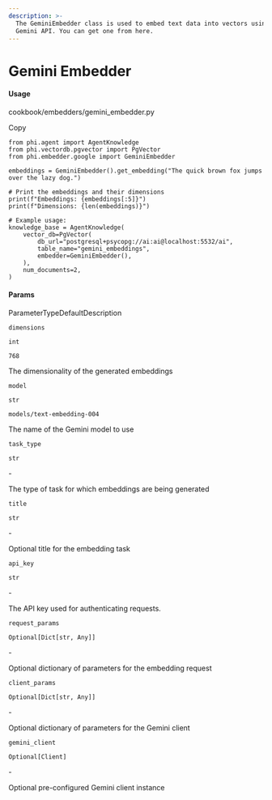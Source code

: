 ```yaml
---
description: >-
  The GeminiEmbedder class is used to embed text data into vectors using the
  Gemini API. You can get one from here.
---
```


# Gemini Embedder

#### Usage <a href="#usage" id="usage"></a>

cookbook/embedders/gemini\_embedder.py

Copy

```
from phi.agent import AgentKnowledge
from phi.vectordb.pgvector import PgVector
from phi.embedder.google import GeminiEmbedder

embeddings = GeminiEmbedder().get_embedding("The quick brown fox jumps over the lazy dog.")

# Print the embeddings and their dimensions
print(f"Embeddings: {embeddings[:5]}")
print(f"Dimensions: {len(embeddings)}")

# Example usage:
knowledge_base = AgentKnowledge(
    vector_db=PgVector(
        db_url="postgresql+psycopg://ai:ai@localhost:5532/ai",
        table_name="gemini_embeddings",
        embedder=GeminiEmbedder(),
    ),
    num_documents=2,
)
```

#### [​](https://docs.phidata.com/embedder/gemini#params)Params <a href="#params" id="params"></a>

ParameterTypeDefaultDescription

`dimensions`

`int`

`768`

The dimensionality of the generated embeddings

`model`

`str`

`models/text-embedding-004`

The name of the Gemini model to use

`task_type`

`str`

\-

The type of task for which embeddings are being generated

`title`

`str`

\-

Optional title for the embedding task

`api_key`

`str`

\-

The API key used for authenticating requests.

`request_params`

`Optional[Dict[str, Any]]`

\-

Optional dictionary of parameters for the embedding request

`client_params`

`Optional[Dict[str, Any]]`

\-

Optional dictionary of parameters for the Gemini client

`gemini_client`

`Optional[Client]`

\-

Optional pre-configured Gemini client instance
